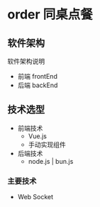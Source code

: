 # order 同桌点餐

## 软件架构
软件架构说明

+ 前端 frontEnd
+ 后端 backEnd

## 技术选型
+ 前端技术
    + Vue.js
    + 手动实现组件
+ 后端技术
    + node.js | bun.js

### 主要技术
+ Web Socket